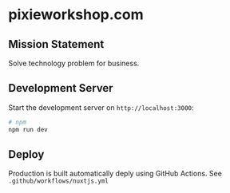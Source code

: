 # pixieworkshop.com

## Mission Statement

Solve technology problem for business.

## Development Server

Start the development server on `http://localhost:3000`:

```bash
# npm
npm run dev
```

## Deploy

Production is built automatically deply using GitHub Actions. See `.github/workflows/nuxtjs.yml`
